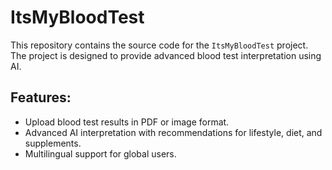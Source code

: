# ItsMyBloodTest

This repository contains the source code for the `ItsMyBloodTest` project.  
The project is designed to provide advanced blood test interpretation using AI.

## Features:
- Upload blood test results in PDF or image format.
- Advanced AI interpretation with recommendations for lifestyle, diet, and supplements.
- Multilingual support for global users.
